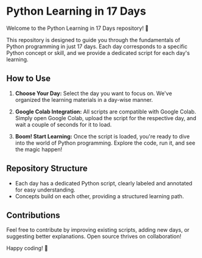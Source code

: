 # Python Learning in 17 Days

Welcome to the Python Learning in 17 Days repository! 🐍

This repository is designed to guide you through the fundamentals of Python programming in just 17 days. Each day corresponds to a specific Python concept or skill, and we provide a dedicated script for each day's learning.

## How to Use

1. **Choose Your Day:** Select the day you want to focus on. We've organized the learning materials in a day-wise manner.

2. **Google Colab Integration:** All scripts are compatible with Google Colab. Simply open Google Colab, upload the script for the respective day, and wait a couple of seconds for it to load.

3. **Boom! Start Learning:** Once the script is loaded, you're ready to dive into the world of Python programming. Explore the code, run it, and see the magic happen!

## Repository Structure

- Each day has a dedicated Python script, clearly labeled and annotated for easy understanding.
- Concepts build on each other, providing a structured learning path.

## Contributions

Feel free to contribute by improving existing scripts, adding new days, or suggesting better explanations. Open source thrives on collaboration!

Happy coding! 🚀
